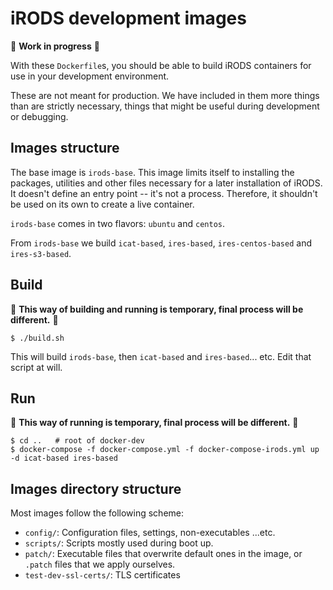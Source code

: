 # iRODS development images

:construction: **Work in progress** :construction:

With these `Dockerfile`s, you should be able to build iRODS containers for use
in your development environment.

These are not meant for production. We have included in them more things than
are strictly necessary, things that might be useful during development or
debugging.


## Images structure
The base image is `irods-base`. This image limits itself to installing the
packages, utilities and other files necessary for a later installation of
iRODS. It doesn't define an entry point -- it's not a process. Therefore, it
shouldn't be used on its own to create a live container.

`irods-base` comes in two flavors: `ubuntu` and `centos`.

From `irods-base` we build `icat-based`, `ires-based`, `ires-centos-based` and `ires-s3-based`.


## Build

:construction: **This way of building and running is temporary, final process will be different.** :construction:

```
$ ./build.sh
```
This will build `irods-base`, then `icat-based` and `ires-based`... etc. Edit that script at will.

## Run

:construction: **This way of running is temporary, final process will be different.** :construction:
```
$ cd ..   # root of docker-dev
$ docker-compose -f docker-compose.yml -f docker-compose-irods.yml up -d icat-based ires-based
```

## Images directory structure

Most images follow the following scheme:
* `config/`: Configuration files, settings, non-executables ...etc.
* `scripts/`: Scripts mostly used during boot up.
* `patch/`: Executable files that overwrite default ones in the image, or `.patch` files that we apply ourselves.
* `test-dev-ssl-certs/`: TLS certificates


